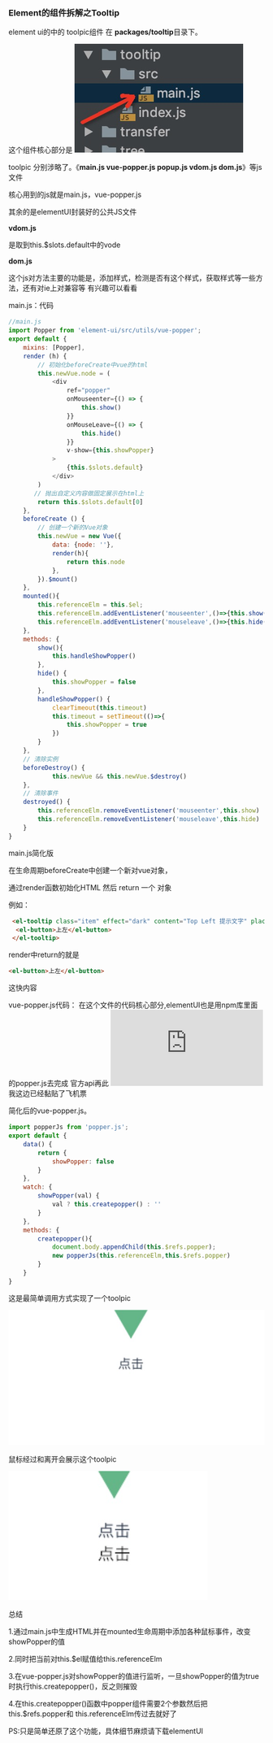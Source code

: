 
### Element的组件拆解之Tooltip

element ui的中的 toolpic组件 在 **packages/tooltip**目录下。



这个组件核心部分是 ![avatar](./1548154528890.jpg)


toolpic 分别涉略了。《**main.js vue-popper.js popup.js vdom.js dom.js**》等js文件

核心用到的js就是main.js，vue-popper.js

其余的是elementUI封装好的公共JS文件

**vdom.js**

是取到this.$slots.default中的vode


**dom.js**

这个js对方法主要的功能是，添加样式，检测是否有这个样式，获取样式等一些方法，还有对ie上对兼容等
有兴趣可以看看

main.js：代码
```js
//main.js
import Popper from 'element-ui/src/utils/vue-popper';
export default {
    mixins: [Popper],
    render (h) {
        // 初始化beforeCreate中vue的html
        this.newVue.node = (
            <div
                ref="popper"
                onMouseenter={() => {
                    this.show()
                }}
                onMouseLeave={() => {
                    this.hide()
                }}
                v-show={this.showPopper}
            >
                {this.$slots.default}
            </div>
        )   
       // 抛出自定义内容做固定展示在html上
        return this.$slots.default[0]
    },
    beforeCreate () {
        // 创建一个新的Vue对象
        this.newVue = new Vue({
            data: {node: ''},
            render(h){
                return this.node
            },
        }).$mount()
    },
    mounted(){
        this.referenceElm = this.$el;
        this.referenceElm.addEventListener('mouseenter',()=>{this.show()})
        this.referenceElm.addEventListener('mouseleave',()=>{this.hide()})
    },
    methods: {
        show(){
            this.handleShowPopper()
        },
        hide() {
            this.showPopper = false
        },
        handleShowPopper() {
            clearTimeout(this.timeout)
            this.timeout = setTimeout(()=>{
                this.showPopper = true
            })
        }
    },
    // 清除实例
    beforeDestroy() {
            this.newVue && this.newVue.$destroy()
    },
    // 清除事件
    destroyed() {
        this.referenceElm.removeEventListener('mouseenter',this.show)
        this.referenceElm.removeEventListener('mouseleave',this.hide)
    }
}

```
main.js简化版

在生命周期beforeCreate中创建一个新对vue对象，

通过render函数初始化HTML 然后 return 一个 对象

例如：
```html
 <el-tooltip class="item" effect="dark" content="Top Left 提示文字" placement="top-start">
  <el-button>上左</el-button>
 </el-tooltip>
```
render中return的就是
```html
<el-button>上左</el-button>
```
这快内容



vue-popper.js代码：
在这个文件的代码核心部分,elementUI也是用npm库里面的popper.js去完成
官方api再此
![popper.js](https://github.com/FezVrasta/popper.js#installation)
我这边已经黏贴了飞机票


简化后的vue-popper.js。
```js
import popperJs from 'popper.js';
export default {
    data() {
        return {
            showPopper: false
        }
    },
    watch: {
        showPopper(val) {
            val ? this.createpopper() : ''
        }
    },
    methods: {
        createpopper(){
            document.body.appendChild(this.$refs.popper);
            new popperJs(this.referenceElm,this.$refs.popper)
        }
    }
}
```
这是最简单调用方式实现了一个toolpic

![avatar](./1.jpg)

鼠标经过和离开会展示这个toolpic

![avatar](./2.jpg)

总结

 1.通过main.js中生成HTML并在mounted生命周期中添加各种鼠标事件，改变showPopper的值
 
 2.同时把当前对this.$el赋值给this.referenceElm
 
 3.在vue-popper.js对showPopper的值进行监听，一旦showPopper的值为true时执行this.createpopper()，反之则摧毁
 
 4.在this.createpopper()函数中popper组件需要2个参数然后把 this.$refs.popper和 this.referenceElm传过去就好了

PS:只是简单还原了这个功能，具体细节麻烦请下载elementUI 

